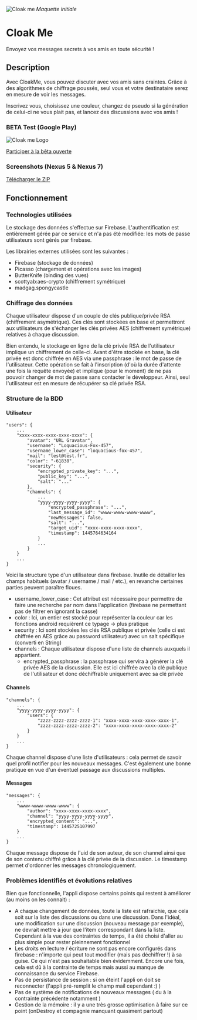 ![Cloak me](http://img15.hostingpics.net/pics/884122planche.jpg)
_Maquette initiale_

# Cloak Me

Envoyez vos messages secrets à vos amis en toute sécurité !

## Description

Avec CloakMe, vous pouvez discuter avec vos amis sans craintes. Grâce à des algorithmes de chiffrage poussés, seul vous et votre destinataire serez en mesure de voir les messages. 

Inscrivez vous, choisissez une couleur, changez de pseudo si la génération de celui-ci ne vous plait pas, et lancez des discussions avec vos amis !

### BETA Test (Google Play)
![Cloak me Logo](http://img11.hostingpics.net/pics/755833logoapp464.png)

[Participer à la bêta ouverte](https://play.google.com/apps/testing/com.jeremy_minie.helloagaincrm "Participer à la bêta ouverte")

### Screenshots (Nexus 5 & Nexus 7)
[Télécharger le ZIP](http://91.121.120.180/misc/cloakme/cloakme-screenshots.zip "Télécharger le ZIP")

## Fonctionnement
 
### Technologies utilisées

Le stockage des données s'effectue sur Firebase. L'authentification est entièrement gérée par ce service et n'a pas été modifiée: les mots de passe utilisateurs sont gérés par firebase.

Les librairies externes utilisées sont les suivantes :

* Firebase (stockage de données)
* Picasso (chargement et opérations avec les images)
* ButterKnife (binding des vues)
* scottyab:aes-crypto (chiffrement symétrique)
* madgag.spongycastle
    
### Chiffrage des données

Chaque utilisateur dispose d'un couple de clés publique/privée RSA (chiffrement asymétrique). Ces clés sont stockées en base et permettront aux utilisateurs de s'échanger les clés privées AES (chiffrement symétrique) relatives à chaque discussion.

Bien entendu, le stockage en ligne de la clé privée RSA de l'utilisateur implique un chiffrement de celle-ci. Avant d'être stockée en base, la clé privée est donc chiffrée en AES via une passphrase : le mot de passe de l'utilisateur. Cette opération se fait à l'inscription (d'où la durée d'attente une fois la requête envoyée) et implique (pour le moment) de ne pas pouvoir changer de mot de passe sans contacter le développeur.
Ainsi, seul l'utilisateur est en mesure de récupérer sa clé privée RSA.

### Structure de la BDD

#### Utilisateur

    "users": {
        ...
        "xxxx-xxxx-xxxx-xxxx-xxxx": {
            "avatar": "URL Gravatar",
            "username": "Loquacious-Fox-457",
            "username_lower_case": "loquacious-fox-457",
            "mail": "test@test.fr",
            "color": "-61838",
            "security": {
                "encrypted_private_key": "...",
                "public_key": "...",
                "salt": "..."
            },
            "channels": {
                ...
                "yyyy-yyyy-yyyy-yyyy": {
                    "encrypted_passphrase": "...",
                    "last_message_id": "wwww-wwww-wwww-wwww",
                    "newMessages": false,
                    "salt": "...",
                    "target_uid": "xxxx-xxxx-xxxx-xxxx",
                    "timestamp": 1445764634164
                }
                ...
            }
        }
        ...
    }
    
Voici la structure type d'un utilisateur dans firebase. Inutile de détailler les champs habituels (avatar / username / mail / etc.), en revanche certaines parties peuvent paraître floues.

* username_lower_case : Cet attribut est nécessaire pour permettre de faire une recherche par nom dans l'application (firebase ne permettant pas de filtrer en ignorant la casse)
* color : Ici, un entier est stocké pour représenter la couleur car les fonctions android requièrent ce typage -> plus pratique
* security : Ici sont stockées les clés RSA publique et privée (celle ci est chiffrée en AES grâce au password utilisateur) avec un salt spécifique (converti en String)
* channels : Chaque utilisateur dispose d'une liste de channels auxquels il appartient.
    * encrypted_passphrase : la passphrase qui servira à générer la clé privée AES de la discussion. Elle est ici chiffrée avec la clé publique de l'utilisateur et donc déchiffrable uniquement avec sa clé privée
    
#### Channels

    "channels": {
        ...
        "yyyy-yyyy-yyyy-yyyy": {
            "users": {
                "zzzz-zzzz-zzzz-zzzz-1": "xxxx-xxxx-xxxx-xxxx-xxxx-1",
                "zzzz-zzzz-zzzz-zzzz-2": "xxxx-xxxx-xxxx-xxxx-xxxx-2"
            }
        }
        ...
    }

Chaque channel dispose d'une liste d'utilisateurs : cela permet de savoir quel profil notifier pour les nouveaux messages. C'est également une bonne pratique en vue d'un éventuel passage aux discussions multiples.

#### Messages

    "messages": {
        ...
        "wwww-wwww-wwww-wwww": {
            "author": "xxxx-xxxx-xxxx-xxxx",
            "channel": "yyyy-yyyy-yyyy-yyyy",
            "encrypted_content": "...",
            "timestamp": 1445725107997
        }
        ...
    }

    
Chaque message dispose de l'uid de son auteur, de son channel ainsi que de son contenu chiffré grâce à la clé privée de la discussion. Le timestamp permet d'ordonner les messages chronologiquement.

### Problèmes identifiés et évolutions relatives

Bien que fonctionnelle, l'appli dispose certains points qui restent à améliorer (au moins on les connait) :

* A chaque changement de données, toute la liste est rafraichie, que cela soit sur la liste des discussions ou dans une discussion. Dans l'idéal, une modification sur une discussion (nouveau message par exemple), ne devrait mettre à jour que l'item correspondant dans la liste. Cependant à la vue des contraintes de temps, il a été choisi d'aller au plus simple pour rester pleinnement fonctionnel
* Les droits en lecture / écriture ne sont pas encore configurés dans firebase : n'importe qui peut tout modifier (mais pas déchiffrer !) à sa guise. Ce qui n'est pas souhaitable bien évidemment. Encore une fois, cela est dû à la contrainte de temps mais aussi au manque de connaissance du service Firebase.
* Pas de persistance de session : si on éteint l'appli on doit se reconnecter (l'appli pré-remplit le champ mail cependant :) )
* Pas de système de notifications de nouveaux messages ( du à la contrainte précédente notamment )
* Gestion de la mémoire : il y a une très grosse optimisation à faire sur ce point (onDestroy et compagnie manquant quasiment partout)

    
 